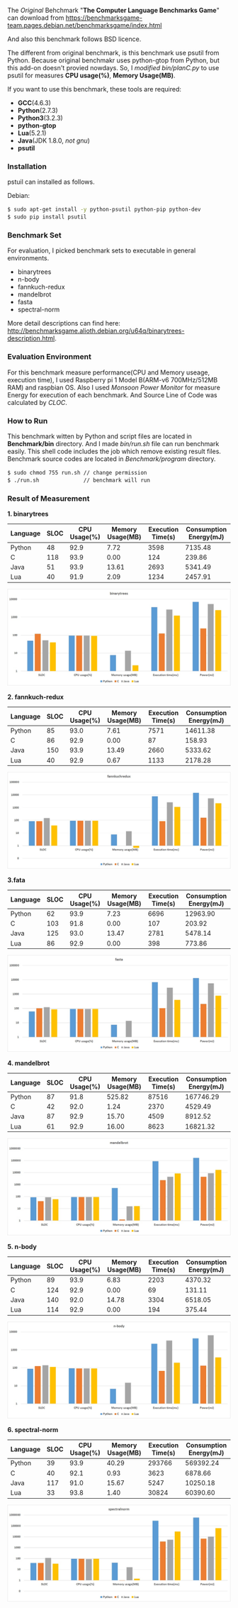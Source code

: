 
The *Original* Behchmark "**The Computer Language Benchmarks Game**" can download from https://benchmarksgame-team.pages.debian.net/benchmarksgame/index.html

And also this benchmark follows BSD licence.

The different from original benchmark, is this benchmark use psutil from Python. Because original benchmakr uses python-gtop from Python, but this add-on doesn't provied nowdays. So, I *modified bin/planC.py* to use psutil for measures **CPU usage(%)**, **Memory Usage(MB)**. 

If you want to use this benchmark, these tools are required:
  - **GCC**(4.6.3)
  - **Python**(2.7.3)
  - **Python3**(3.2.3)
  - **python-gtop**
  - **Lua**(5.2.1)
  - **Java**(JDK 1.8.0, *not gnu*)
  - **psutil**


### Installation

pstuil can installed as follows.

Debian:

```sh
$ sudo apt-get install -y python-psutil python-pip python-dev
$ sudo pip install psutil
```

### Benchmark Set

For evaluation, I picked benchmark sets to executable in general environments.
* binarytrees
* n-body
* fannkuch-redux
* mandelbrot
* fasta
* spectral-norm


More detail descriptions can find here: http://benchmarksgame.alioth.debian.org/u64q/binarytrees-description.html. 

### Evaluation Environment

For this benchmark measure performance(CPU and Memory useage, execution time), I used Raspberry pi 1 Model B(ARM-v6 700MHz/512MB RAM) and raspbian OS. Also I used *Monsoon Power Monitor* for measure Energy for execution of each benchmark. And Source Line of Code was calculated by *CLOC*. 


### How to Run

This benchmark witten by Python and script files are located in **Benchmark/bin** directory. And I made *bin/run.sh* file can run benchmark easily. This shell code includes the job which remove existing result files. Benchmark source codes are located in *Benchmark/program* directory.

```sh
$ sudo chmod 755 run.sh // change permission
$ ./run.sh              // benchmark will run
```

### Result of Measurement

 **1. binarytrees**
 
|Language|SLOC|CPU Usage(%)|Memory Usage(MB)|Execution Time(s)|Consumption Energy(mJ)|
|-------|----|----|----|----|----|
|Python|48|92.9|7.72|3598|7135.48| 
|C|118|93.9|0.00|124|239.86| 
|Java|51|93.9|13.61|2693|5341.49| 
|Lua|40|91.9|2.09|1234|2457.91|

![](https://github.com/SihyeongPark/Benchmark/blob/master/result_graph/binarytrees.jpg)

 **2. fannkuch-redux**

|Language|SLOC|CPU Usage(%)|Memory Usage(MB)|Execution Time(s)|Consumption Energy(mJ)|
|-------|----|----|----|----|----|
|Python|85|93.0|7.61|7571|14611.38|
|C|86|92.9|0.00|87|158.93|
|Java|150|93.9|13.49|2660|5333.62|
|Lua|40|92.9|0.67|1133|2178.28| 

![](https://github.com/SihyeongPark/Benchmark/blob/master/result_graph/fannkuchredux.jpg)

 **3.fata**
 
|Language|SLOC|CPU Usage(%)|Memory Usage(MB)|Execution Time(s)|Consumption Energy(mJ)|
|-------|----|----|----|----|----|
|Python|62|93.9|7.23|6696|12963.90| 
|C|103|91.8|0.00|107|203.92| 
|Java|125|93.0|13.47|2781|5478.14| 
|Lua|86|92.9|0.00|398|773.86|

![](https://github.com/SihyeongPark/Benchmark/blob/master/result_graph/fasta.jpg)
 
 **4. mandelbrot**
 
|Language|SLOC|CPU Usage(%)|Memory Usage(MB)|Execution Time(s)|Consumption Energy(mJ)|
|-------|----|----|----|----|----|
|Python|87|91.8|525.82|87516|167746.29| 
|C|42|92.0|1.24|2370|4529.49| 
|Java|87|92.9|15.70|4509|8912.52| 
|Lua|61|92.9|16.00|8623|16821.32|

![](https://github.com/SihyeongPark/Benchmark/blob/master/result_graph/mandelbrot.jpg)

 **5. n-body**
 
|Language|SLOC|CPU Usage(%)|Memory Usage(MB)|Execution Time(s)|Consumption Energy(mJ)|
|-------|----|----|----|----|----|
|Python|89|93.9|6.83|2203|4370.32|
|C|124|92.9|0.00|69|131.11| 
|Java|140|92.0|14.78|3304|6518.05| 
|Lua|114|92.9|0.00|194|375.44|

![](https://github.com/SihyeongPark/Benchmark/blob/master/result_graph/n-body.jpg)

**6. spectral-norm**

|Language|SLOC|CPU Usage(%)|Memory Usage(MB)|Execution Time(s)|Consumption Energy(mJ)|
|-------|----|----|----|----|----|
|Python|39|93.9|40.29|293766|569392.24| 
|C|40|92.1|0.93|3623|6878.66| 
|Java|117|91.0|15.67|5247|10250.18|
|Lua|33|93.8|1.40|30824|60390.60|

![](https://github.com/SihyeongPark/Benchmark/blob/master/result_graph/spectralnorm.jpg)
